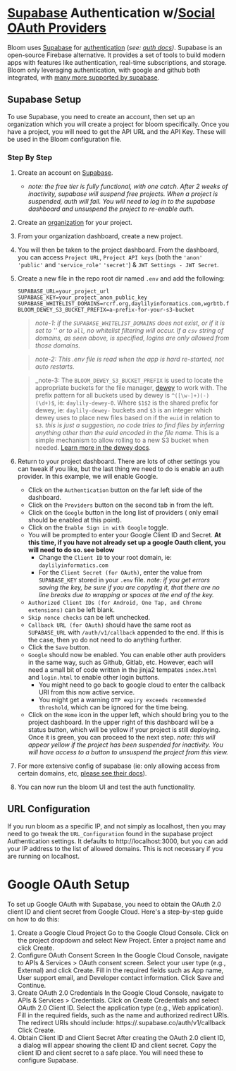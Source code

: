 # [Supabase](https://supabase.com/) Authentication w/[Social OAuth Providers](https://supabase.com/docs/guides/auth/social-login#:~:text=Set%20up%20a%20social%20provider%20with%20Supabase%20Auth%23)
Bloom uses [Supabase](https://supabase.com/) for [authentication](https://supabase.com/auth) (_see: [auth docs](https://supabase.com/docs/guides/auth))_. Supabase is an open-source Firebase alternative. It provides a set of tools to build modern apps with features like authentication, real-time subscriptions, and storage. Bloom only leveraging authentication, with google and github both integrated, with [many more supported by supabase](https://supabase.com/docs/guides/auth/social-login#:~:text=Set%20up%20a%20social%20provider%20with%20Supabase%20Auth%23).


## Supabase Setup
To use Supabase, you need to create an account, then set up an organization which you will create a project for bloom specifically. Once you have a project, you will need to get the API URL and the API Key. These will be used in the Bloom configuration file.

### Step By Step
1. Create an account on [Supabase](https://supabase.com/).
   - _note: the free tier is fully functional, with one catch. After 2 weeks of inactivity, supabase will suspend free projects. When a project is suspended, auth will fail. You will need to log in to the supabase dashboard and unsuspend the project to re-enable auth._
2. Create an [organization](https://supabase.com/dashboard/new) for your project.
3. From your organization dashboard, create a new project.
4. You will then be taken to the project dashboard. From the dashboard, you can access `Project URL`, `Project API keys` (both the `'anon' 'public'` and `'service_role'` `'secret'`) & `JWT Settings - JWT Secret`.
5. Create a new file in the repo root dir named `.env` and add the following:
    ```
    SUPABASE_URL=your_project_url
    SUPABASE_KEY=your_project_anon_public_key
    SUPABASE_WHITELIST_DOMAINS=rcrf.org,daylilyinformatics.com,wgrbtb.farm
    BLOOM_DEWEY_S3_BUCKET_PREFIX=a-prefix-for-your-s3-bucket
    ```

    > _note-1: if the `SUPABASE_WHITELIST_DOMAINS` does not exist, or if it is set to '' or to `all`, no whitelist filtering will occur. If a `csv` string of domains, as seen above, is specified, logins are only allowed from those domains._
    
    > _note-2: This .env file is read when the app is hard re-started, not auto restarts._

    > _note-3: The `BLOOM_DEWEY_S3_BUCKET_PREFIX` is used to locate the appropriate buckets for the file manager, [dewey](./dewey.md) to work with. The prefix pattern for all buckets used by dewey is `^([\w-]+)(-)(\d+)$`, ie: `daylily-dewey-0`. Where `$1$2` is the shared prefix for dewey, ie: `daylily-dewey-` buckets and `$3` is an integer which dewey uses to place new files based on if the `euid` in relation to `$3`.  *_this is just a suggestion, no code tries to find files by inferring anything other than the euid encoded in the file name._* This is a simple mechanism to allow rolling to a new S3 bucket when needed. [Learn more in the dewey docs](./dewey.md).


6. Return to your project dashboard. There are lots of other settings you can tweak if you like, but the last thing we need to do is enable an auth provider.  In this example, we will enable Google.
   - Click on the `Authentication` button on the far left side of the dashboard.
   - Click on the `Providers` button on the second tab in from the left.
   - Click on the `Google` button in the long list of providers ( only email should be enabled at this point).
   - Click on the `Enable Sign in with Google` toggle.
   - You will be prompted to enter your Google Client ID and Secret. **At this time, if you have not already set up a google Oauth client, you will need to do so. see below**
     - Change the `Client ID` to your root domain, ie: `daylilyinformatics.com`
     - For the `Client Secret (for OAuth)`, enter the value from `SUPABASE_KEY` stored in your `.env` file. _note: if you get errors saving the key, be sure if you are copyting it, that there are no line breaks due to wrapping or spaces at the end of the key._
   - `Authorized Client IDs (for Android, One Tap, and Chrome extensions)` can be left blank.
   - `Skip nonce checks` can be left unchecked.
   - `Callback URL (for OAuth)` should have the same root as `SUPABASE_URL` with `/auth/v1/callback` appended to the end. If this is the case, then yo do not need to do anything further.
   - Click the `Save` button.
   - `Google` should now be enabled. You can enable other auth providers in the same way, such as Github, Gitlab, etc. However, each will need a small bit of code written in the jinja2 tempates `index.html` and `login.html` to enable other login buttons.
     - You might need to go back to google cloud to enter the callback URI from this now active service.
     - You might get a warning `OTP expiry exceeds recommended threshold`, which can be ignored for the time being.
   - Click on the `Home` icon in the upper left, which should bring you to the project dashboard. In the upper right of this dashboard will be a status button, which will be yellow if your project is still deploying. Once it is green, you can proceed to the next step. _note: this will appear yellow if the project has been suspended for inactivity.  You will have access to a button to unsuspend the project from this view._
7. For more extensive config of supabase (ie: only allowing access from certain domains, etc, [please see their docs](https://supabase.com/docs)).
8. You can now run the bloom UI and test the auth functionality.

## URL Configuration
If you run bloom as a specific IP, and not simply as localhost, then you may need to go tweak the `URL_Configuration` found in the supabase project Authentication settings. It defaults to http://localhost:3000, but you can add your IP address to the list of allowed domains. This is not necessary if you are running on localhost.


# Google OAuth Setup

To set up Google OAuth with Supabase, you need to obtain the OAuth 2.0 client ID and client secret from Google Cloud. Here's a step-by-step guide on how to do this:

1.  Create a Google Cloud Project
      Go to the Google Cloud Console.
      Click on the project dropdown and select New Project.
      Enter a project name and click Create.
2.  Configure OAuth Consent Screen
      In the Google Cloud Console, navigate to APIs & Services > OAuth consent screen.
      Select your user type (e.g., External) and click Create.
      Fill in the required fields such as App name, User support email, and Developer contact information.
      Click Save and Continue.
3.  Create OAuth 2.0 Credentials
      In the Google Cloud Console, navigate to APIs & Services > Credentials.
      Click on Create Credentials and select OAuth 2.0 Client ID.
      Select the application type (e.g., Web application).
      Fill in the required fields, such as the name and authorized redirect URIs. The redirect URIs should include:
      https://<your-supabase-project-id>.supabase.co/auth/v1/callback
      Click Create.
4.  Obtain Client ID and Client Secret
      After creating the OAuth 2.0 client ID, a dialog will appear showing the client ID and client secret.
      Copy the client ID and client secret to a safe place. You will need these to configure Supabase.

